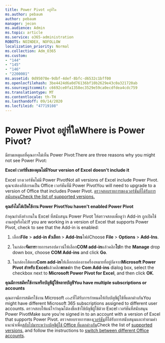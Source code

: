 ```yaml
---
title: Power Pivot อยู่ที่ใด
ms.author: pebaum
author: pebaum
manager: jecon
ms.audience: Admin
ms.topic: article
ms.service: o365-administration
ROBOTS: NOINDEX, NOFOLLOW
localization_priority: Normal
ms.collection: Adm_O365
ms.custom:
- "144"
- "145"
- "146"
- "2200001"
ms.assetid: 0d95078e-9dbf-4def-8bfc-d6532c1bff00
ms.openlocfilehash: 3be4424d6a0d76136bf10b2629e43c0a321720ab
ms.sourcegitcommit: c6692ce0fa1358ec3529e59ca0ecdfdea4cdc759
ms.translationtype: MT
ms.contentlocale: th-TH
ms.lasthandoff: 09/14/2020
ms.locfileid: "47719108"
---
```

# <a name="where-is-power-pivot"></a><span data-ttu-id="e7db0-102">Power Pivot อยู่ที่ใด</span><span class="sxs-lookup"><span data-stu-id="e7db0-102">Where is Power Pivot?</span></span>

<span data-ttu-id="e7db0-103">มีสามเหตุผลที่คุณอาจไม่เห็น Power Pivot:</span><span class="sxs-lookup"><span data-stu-id="e7db0-103">There are three reasons why you might not see Power Pivot:</span></span>
  
<span data-ttu-id="e7db0-104">**Excel เวอร์ชันของคุณไม่มี**</span><span class="sxs-lookup"><span data-stu-id="e7db0-104">**Your version of Excel doesn't include it**</span></span>
  
<span data-ttu-id="e7db0-105">Excel บางเวอร์ชันไม่มี Power Pivot</span><span class="sxs-lookup"><span data-stu-id="e7db0-105">Not all versions of Excel include Power Pivot.</span></span> <span data-ttu-id="e7db0-106">คุณจะต้องอัปเกรดเป็น Office เวอร์ชันที่มี Power Pivot</span><span class="sxs-lookup"><span data-stu-id="e7db0-106">You will need to upgrade to a version of Office that includes Power Pivot.</span></span> [<span data-ttu-id="e7db0-107">ตรวจสอบรายการของเวอร์ชันที่ได้รับการสนับสนุน</span><span class="sxs-lookup"><span data-stu-id="e7db0-107">Check the list of supported versions.</span></span>](https://support.office.com/article/aa64e217-4b6e-410b-8337-20b87e1c2a4b.aspx)
  
<span data-ttu-id="e7db0-108">**คุณยังไม่ได้เปิดใช้งาน Power Pivot**</span><span class="sxs-lookup"><span data-stu-id="e7db0-108">**You haven't enabled Power Pivot**</span></span>
  
<span data-ttu-id="e7db0-109">ถ้าคุณกำลังทำงานใน Excel ที่สนับสนุน Power Pivot ให้ตรวจสอบเพื่อดูว่า Add-in ถูกเปิดใช้งานอยู่หรือไม่:</span><span class="sxs-lookup"><span data-stu-id="e7db0-109">If you are working in a version of Excel that supports Power Pivot, check to see that the Add-in is enabled:</span></span>
  
1. <span data-ttu-id="e7db0-110">เลือก**File** \> **add-in ตัวเลือก** \> **Add-Ins**ไฟล์</span><span class="sxs-lookup"><span data-stu-id="e7db0-110">Choose **File** \> **Options** \> **Add-Ins**.</span></span>

2. <span data-ttu-id="e7db0-111">ในกล่อง**จัดการ**รายการดรอปดาวน์ให้เลือก**COM add-in**แล้วคลิก**ไป**</span><span class="sxs-lookup"><span data-stu-id="e7db0-111">In the **Manage** drop down box, choose **COM Add-ins** and click **Go**.</span></span>

3. <span data-ttu-id="e7db0-112">ในกล่องโต้ตอบ**Com add-in**ให้เลือกกล่องกาเครื่องหมายที่อยู่ถัดจาก**Microsoft Power Pivot สำหรับ Excel**แล้วคลิก**ตกลง**</span><span class="sxs-lookup"><span data-stu-id="e7db0-112">In the **Com Add-ins** dialog box, select the checkbox next to **Microsoft Power Pivot for Excel**, and then click **OK**.</span></span>

<span data-ttu-id="e7db0-113">**คุณมีการสมัครใช้งานหรือบัญชีผู้ใช้หลายบัญชี**</span><span class="sxs-lookup"><span data-stu-id="e7db0-113">**You have multiple subscriptions or accounts**</span></span>
  
<span data-ttu-id="e7db0-114">คุณอาจมีการสมัครใช้งาน Microsoft ๓๖๕ที่ได้รับการกำหนดให้กับบัญชีผู้ใช้ที่แตกต่างกัน</span><span class="sxs-lookup"><span data-stu-id="e7db0-114">You might have different Microsoft 365 subscriptions assigned to different user accounts.</span></span> <span data-ttu-id="e7db0-115">ตรวจสอบให้แน่ใจว่าคุณได้ลงชื่อเข้าใช้บัญชีผู้ใช้ด้วย Excel เวอร์ชันที่สนับสนุน Power Pivot</span><span class="sxs-lookup"><span data-stu-id="e7db0-115">Make sure you're signed in to an account with a version of Excel that supports Power Pivot.</span></span> <span data-ttu-id="e7db0-116">ตรวจสอบรายการของ[เวอร์ชัน](https://support.office.com/article/aa64e217-4b6e-410b-8337-20b87e1c2a4b.aspx)ที่ได้รับการสนับสนุนและทำตามคำแนะนำเพื่อ[สลับไปมาระหว่างบัญชีผู้ใช้ Office ที่แตกต่างกัน](https://support.office.com/article/b9582171-fd1f-4284-9846-bdd72bb28426.aspx#BKMK_WebSwitchAccounts)</span><span class="sxs-lookup"><span data-stu-id="e7db0-116">Check the list of [supported versions](https://support.office.com/article/aa64e217-4b6e-410b-8337-20b87e1c2a4b.aspx), and follow the instructions to [switch between different Office accounts](https://support.office.com/article/b9582171-fd1f-4284-9846-bdd72bb28426.aspx#BKMK_WebSwitchAccounts).</span></span>
